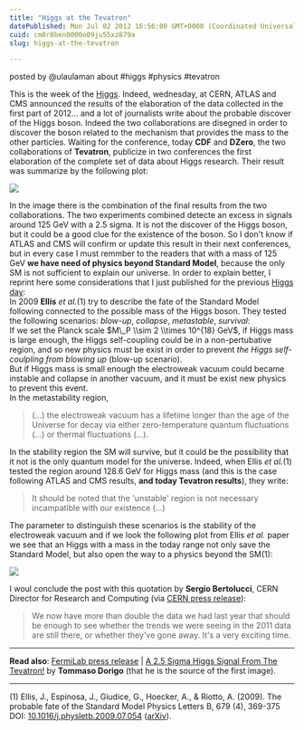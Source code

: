 ```yaml
---
title: "Higgs at the Tevatron"
datePublished: Mon Jul 02 2012 16:56:00 GMT+0000 (Coordinated Universal Time)
cuid: cm8r8ben0000o09ju55xz879a
slug: higgs-at-the-tevatron

---
```



posted by @ulaulaman about #higgs #physics #tevatron

This is the week of the [Higgs](http://docmadhattan.fieldofscience.com/2011/07/circle-around-higgs-boson.html). Indeed, wednesday, at CERN, ATLAS and CMS announced the results of the elaboration of the data collected in the first part of 2012... and a lot of journalists write about the probable discover of the Higgs boson. Indeed the two collaborations are disegned in order to discover the boson related to the mechanism that provides the mass to the other particles. Waiting for the conference, today **CDF** and **DZero**, the two collaborations of **Tevatron**, publicize in two conferences the first elaboration of the complete set of data about Higgs research. Their result was summarize by the following plot:

![](https://cdn.hashnode.com/res/hashnode/image/upload/v1743072422001/e0b4fb47-0949-48bb-95dd-ef36e180c885.jpeg)

In the image there is the combination of the final results from the two collaborations. The two experiments combined detecte an excess in signals around 125 GeV with a 2.5 sigma. It is not the discover of the Higgs boson, but it could be a good clue for the existence of the boson. So I don't know if ATLAS and CMS will confirm or update this result in their next conferences, but in every case I must remmber to the readers that with a mass of 125 GeV **we have need of physics beyond Standard Model**, because the only SM is not sufficient to explain our universe. In order to explain better, I reprint here some considerations that I just published for the previous [Higgs day](http://docmadhattan.fieldofscience.com/2011/12/higgs-day.html):  
In 2009 **Ellis** _et al._(1) try to describe the fate of the Standard Model following connected to the possible mass of the Higgs boson. They tested the following scenarios: _blow-up_, _collapse_, _metastable_, _survival_:  
If we set the Planck scale $M\_P \\sim 2 \\times 10^{18} GeV$, if Higgs mass is large enough, the Higgs self-coupling could be in a non-pertubative region, and so new physics must be exist in order to prevent _the Higgs self-coulpling from blowing up_ (blow-up scenario).  
But if Higgs mass is small enough the electroweak vacuum could became instable and collapse in another vacuum, and it must be exist new physics to prevent this event.  
In the metastability region,

> (...) the electroweak vacuum has a lifetime longer than the age of the Universe for decay via either zero-temperature quantum fluctuations (...) or thermal fluctuations (...).

In the stability region the SM will survive, but it could be the possibility that it not is the only quantum model for the universe. Indeed, when Ellis _et al._(1) tested the region around 128.6 GeV for Higgs mass (and this is the case following ATLAS and CMS results, **and today Tevatron results**), they write:

> It should be noted that the 'unstable' region is not necessary incampatible with our existence (...)

The parameter to distinguish these scenarios is the stability of the electroweak vacuum and if we look the following plot from Ellis _et al._ paper we see that an Higgs with a mass in the today range not only save the Standard Model, but also open the way to a physics beyond the SM(1):

![](https://cdn.hashnode.com/res/hashnode/image/upload/v1743072423235/81bfb8f7-8d53-4071-9e07-10cc112fb5e1.jpeg)

I woul conclude the post with this quotation by **Sergio Bertolucci**, CERN Director for Research and Computing (via [CERN press release](http://press.web.cern.ch/press/pressreleases/Releases2012/PR16.12E.html)):

> We now have more than double the data we had last year that should be enough to see whether the trends we were seeing in the 2011 data are still there, or whether they've gone away. It's a very exciting time.

* * *

**Read also**: [FermiLab press release](http://www.fnal.gov/pub/presspass/press_releases/2012/Higgs-Tevatron-20120702.htm) | [A 2.5 Sigma Higgs Signal From The Tevatron!](http://www.science20.com/quantum_diaries_survivor/25_sigma_higgs_signal_tevatron-91654) by **Tommaso Dorigo** (that he is the source of the first image).

* * *

(1) Ellis, J., Espinosa, J., Giudice, G., Hoecker, A., & Riotto, A. (2009). The probable fate of the Standard Model Physics Letters B, 679 (4), 369-375 DOI: [10.1016/j.physletb.2009.07.054](http://dx.doi.org/10.1016/j.physletb.2009.07.054) ([arXiv](http://arxiv.org/abs/0906.0954)).